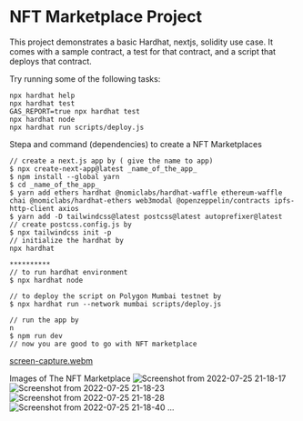 # NFT Marketplace Project

This project demonstrates a basic Hardhat, nextjs, solidity use case. It comes with a sample contract, a test for that contract, and a script that deploys that contract.

Try running some of the following tasks:

```shell
npx hardhat help
npx hardhat test
GAS_REPORT=true npx hardhat test
npx hardhat node
npx hardhat run scripts/deploy.js
```
Stepa and command (dependencies) to create a NFT Marketplaces
```shell
// create a next.js app by ( give the name to app)
$ npx create-next-app@latest _name_of_the_app_
$ npm install --global yarn
$ cd _name_of_the_app_
$ yarn add ethers hardhat @nomiclabs/hardhat-waffle ethereum-waffle chai @nomiclabs/hardhat-ethers web3modal @openzeppelin/contracts ipfs-http-client axios
$ yarn add -D tailwindcss@latest postcss@latest autoprefixer@latest
// create postcss.config.js by
$ npx tailwindcss init -p
// initialize the hardhat by
npx hardhat

**********
// to run hardhat environment 
$ npx hardhat node 

// to deploy the script on Polygon Mumbai testnet by
$ npx hardhat run --network mumbai scripts/deploy.js

// run the app by 
n
$ npm run dev
// now you are good to go with NFT marketplace
```
[screen-capture.webm](https://user-images.githubusercontent.com/99669925/185392916-860ac535-0c93-4150-8757-168ab903722f.webm)

Images of The NFT Marketplace 
![Screenshot from 2022-07-25 21-18-17](https://user-images.githubusercontent.com/99669925/185393096-9f496cec-5148-446a-bf8b-2da911c03010.png)
![Screenshot from 2022-07-25 21-18-23](https://user-images.githubusercontent.com/99669925/185393136-45ffd4b0-a55a-4a7d-9123-df62a8f9660e.png)
![Screenshot from 2022-07-25 21-18-28](https://user-images.githubusercontent.com/99669925/185393154-6eb8c909-f619-493b-9755-59deeb0c15b5.png)
![Screenshot from 2022-07-25 21-18-40](https://user-images.githubusercontent.com/99669925/185393175-ce2d1c3b-f16f-4076-aa99-b46333353f56.png)
...
